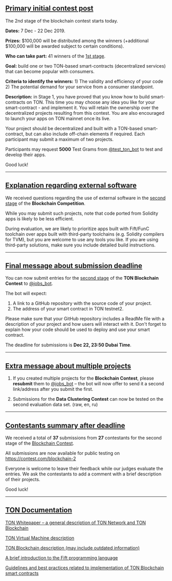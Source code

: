 ## [Primary initial contest post](https://t.me/contest/139)

The 2nd stage of the blockchain contest starts today. 

**Dates:** 7 Dec - 22 Dec 2019.

**Prizes:** $100,000 will be distributed among the winners (+additional $100,000 will be awarded subject to certain conditions). 

**Who can take part:** 41 winners of the [1st stage](https://contest.com/blockchain).

**Goal:** build one or two TON-based smart-contracts (decentralized services) that can become popular with consumers.

**Criteria to identify the winners:** 1) The validity and efficiency of your code 2) The potential demand for your service from a consumer standpoint. 

**Description:** in Stage 1, you have proved that you know how to build smart-contracts on TON. This time you may choose any idea you like for your smart-contract - and implement it. You will retain the ownership over the decentralized projects resulting from this contest. You are also encouraged to launch your apps on TON mainnet once its live. 

Your project should be decentralized and built with a TON-based smart-contract, but can also include off-chain elements if required. Each participant may submit a maximum of two projects.

Participants may request **5000** Test Grams from [@test_ton_bot](http://t.me/test_ton_bot) to test and develop their apps.

Good luck!

---



## [Explanation regarding external software](https://t.me/contest/140)

We received questions regarding the use of external software in the [second stage](https://t.me/contest/139) of the **Blockchain Competition**. 

While you may submit such projects, note that code ported from Solidity apps is likely to be less efficient. 

During evaluation, we are likely to prioritize apps built with Fift/FunC toolchain over apps built with third-party toolchains (e.g. Solidity compilers for TVM), but you are welcome to use any tools you like. If you are using third-party solutions, make sure you include detailed build instructions.

---



## [Final message about submission deadline](https://t.me/contest/143)

You can now submit entries for the [second stage](https://t.me/contest/139) of the **TON Blockchain Contest** to [@jobs_bot](http://t.me/jobs_bot).

The bot will expect:
1. A link to a GitHub repository with the source code of your project.
2. The address of your smart contract in TON testnet2.

Please make sure that your GitHub repository includes a ReadMe file with a description of your project and how users will interact with it. Don't forget to explain how your code should be used to deploy and use your smart contract.

The deadline for submissions is **Dec 22, 23:50 Dubai Time**.

---



## [Extra message about multiple projects](https://t.me/contest/144)

1. If you created multiple projects for the **Blockchain Contest**, please **resubmit** them to [@jobs_bot](http://t.me/jobs_bot) – the bot will now offer to send it a second link/address after you submit the first.

2. Submissions for the **Data Clustering Contest** can now be tested on the second evaluation data set. (raw, en, ru)

---



## [Contestants summary after deadline](https://t.me/contest/145)

We received a total of **37** submissions from **27** contestants for the second stage of the [Blockchain Contest](https://t.me/contest/139). 

All submissions are now available for public testing on https://contest.com/blockchain-2

Everyone is welcome to leave their feedback while our judges evaluate the entries. We ask the contestants to add a comment with a brief description of their projects. 

Good luck!

---





## [TON Documentation](https://test.ton.org)

[TON Whitepaper – a general description of TON Network and TON Blockchain](ton/ton.pdf)

[TON Virtual Machine description](ton/tvm.pdf)

[TON Blockchain description (may include outdated information)](ton/tblkch.pdf)

[A brief introduction to the Fift programming language](ton/fiftbase.pdf)

[Guidelines and best practices related to implementation of TON Blockchain smart contracts](ton/smc-guidelines.txt)